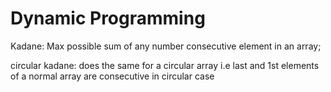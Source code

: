 # Dynamic Programming
Kadane: Max possible sum of any number consecutive element in an array; 

circular kadane: does the same for a circular array i.e last and 1st elements of a normal array are consecutive in circular case
    
